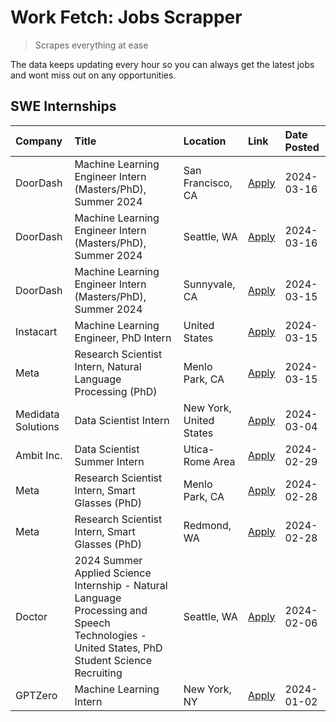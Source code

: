 # Work Fetch: Jobs Scrapper
> Scrapes everything at ease

The data keeps updating every hour so you can always get the latest jobs and wont miss out on any opportunities.

## SWE Internships
<!--START_SECTION:workfetch-->
| Company            | Title                                                                                                                                        | Location                | Link                                                                                                                                                                                                                                                                                                                                                   | Date Posted   |
|:-------------------|:---------------------------------------------------------------------------------------------------------------------------------------------|:------------------------|:-------------------------------------------------------------------------------------------------------------------------------------------------------------------------------------------------------------------------------------------------------------------------------------------------------------------------------------------------------|:--------------|
| DoorDash           | Machine Learning Engineer Intern (Masters/PhD), Summer 2024                                                                                  | San Francisco, CA       | [Apply](https://www.linkedin.com/jobs/view/machine-learning-engineer-intern-masters-phd-summer-2024-at-doordash-3736457737?refId=YfE6PvzZ5ia882Robv7rjQ%3D%3D&trackingId=JTLb%2BhV2sWvF30k%2FW6bZ%2Fg%3D%3D&position=3&pageNum=0&trk=public_jobs_jserp-result_search-card)                                                                             | 2024-03-16    |
| DoorDash           | Machine Learning Engineer Intern (Masters/PhD), Summer 2024                                                                                  | Seattle, WA             | [Apply](https://www.linkedin.com/jobs/view/machine-learning-engineer-intern-masters-phd-summer-2024-at-doordash-3736455966?refId=YfE6PvzZ5ia882Robv7rjQ%3D%3D&trackingId=tbxaLhy3Cz3In6KK0LGsTw%3D%3D&position=4&pageNum=0&trk=public_jobs_jserp-result_search-card)                                                                                   | 2024-03-16    |
| DoorDash           | Machine Learning Engineer Intern (Masters/PhD), Summer 2024                                                                                  | Sunnyvale, CA           | [Apply](https://www.linkedin.com/jobs/view/machine-learning-engineer-intern-masters-phd-summer-2024-at-doordash-3736454973?refId=YfE6PvzZ5ia882Robv7rjQ%3D%3D&trackingId=ctAXsJ7KInQjxjMeIIvkQw%3D%3D&position=2&pageNum=0&trk=public_jobs_jserp-result_search-card)                                                                                   | 2024-03-15    |
| Instacart          | Machine Learning Engineer, PhD Intern                                                                                                        | United States           | [Apply](https://www.linkedin.com/jobs/view/machine-learning-engineer-phd-intern-at-instacart-3815634369?refId=YfE6PvzZ5ia882Robv7rjQ%3D%3D&trackingId=i8hyvcx07ND4YcBEN%2Bz1Fg%3D%3D&position=5&pageNum=0&trk=public_jobs_jserp-result_search-card)                                                                                                    | 2024-03-15    |
| Meta               | Research Scientist Intern, Natural Language Processing (PhD)                                                                                 | Menlo Park, CA          | [Apply](https://www.linkedin.com/jobs/view/research-scientist-intern-natural-language-processing-phd-at-meta-3858718375?refId=YfE6PvzZ5ia882Robv7rjQ%3D%3D&trackingId=Ywd8ENSx%2BG31Ys8gbD1TDw%3D%3D&position=7&pageNum=0&trk=public_jobs_jserp-result_search-card)                                                                                    | 2024-03-15    |
| Medidata Solutions | Data Scientist Intern                                                                                                                        | New York, United States | [Apply](https://www.linkedin.com/jobs/view/data-scientist-intern-at-medidata-solutions-3810253704?refId=YfE6PvzZ5ia882Robv7rjQ%3D%3D&trackingId=B0rI90CQdMEgbo818D1qaA%3D%3D&position=11&pageNum=0&trk=public_jobs_jserp-result_search-card)                                                                                                           | 2024-03-04    |
| Ambit Inc.         | Data Scientist Summer Intern                                                                                                                 | Utica-Rome Area         | [Apply](https://www.linkedin.com/jobs/view/data-scientist-summer-intern-at-ambit-inc-3843121918?refId=YfE6PvzZ5ia882Robv7rjQ%3D%3D&trackingId=78grCecsSQ%2BQoNhRmh0UCg%3D%3D&position=12&pageNum=0&trk=public_jobs_jserp-result_search-card)                                                                                                           | 2024-02-29    |
| Meta               | Research Scientist Intern, Smart Glasses (PhD)                                                                                               | Menlo Park, CA          | [Apply](https://www.linkedin.com/jobs/view/research-scientist-intern-smart-glasses-phd-at-meta-3811308332?refId=YfE6PvzZ5ia882Robv7rjQ%3D%3D&trackingId=BDFlAe4KJCqy1LoSIQeeCg%3D%3D&position=13&pageNum=0&trk=public_jobs_jserp-result_search-card)                                                                                                   | 2024-02-28    |
| Meta               | Research Scientist Intern, Smart Glasses (PhD)                                                                                               | Redmond, WA             | [Apply](https://www.linkedin.com/jobs/view/research-scientist-intern-smart-glasses-phd-at-meta-3811304794?refId=YfE6PvzZ5ia882Robv7rjQ%3D%3D&trackingId=hwCad3uUTOMF1%2BC%2FQZc%2F5g%3D%3D&position=14&pageNum=0&trk=public_jobs_jserp-result_search-card)                                                                                             | 2024-02-28    |
| Doctor             | 2024 Summer Applied Science Internship - Natural Language Processing and Speech Technologies - United States, PhD Student Science Recruiting | Seattle, WA             | [Apply](https://www.linkedin.com/jobs/view/2024-summer-applied-science-internship-natural-language-processing-and-speech-technologies-united-states-phd-student-science-recruiting-at-doctor-3819405754?refId=YfE6PvzZ5ia882Robv7rjQ%3D%3D&trackingId=lUyeB%2BGIaOgfHmjnJrG%2F3w%3D%3D&position=15&pageNum=0&trk=public_jobs_jserp-result_search-card) | 2024-02-06    |
| GPTZero            | Machine Learning Intern                                                                                                                      | New York, NY            | [Apply](https://www.linkedin.com/jobs/view/machine-learning-intern-at-gptzero-3796844451?refId=YfE6PvzZ5ia882Robv7rjQ%3D%3D&trackingId=88QV2v%2FAtxc0XwkxgCmdoQ%3D%3D&position=10&pageNum=0&trk=public_jobs_jserp-result_search-card)                                                                                                                  | 2024-01-02    |
<!--END_SECTION:workfetch-->
